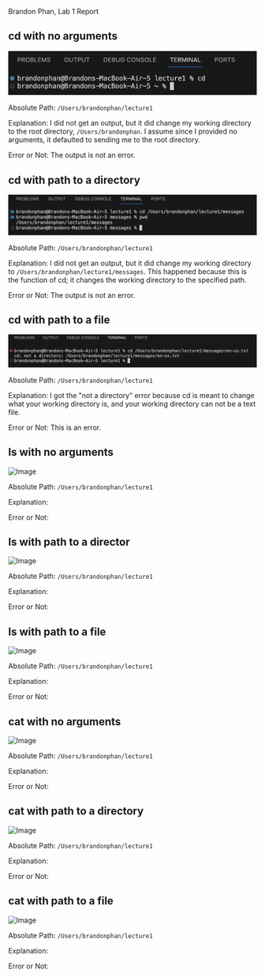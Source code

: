 Brandon Phan, Lab 1 Report

## cd with no arguments

![Image](cd-no-args.png)

Absolute Path: `/Users/brandonphan/lecture1`

Explanation: I did not get an output, but it did change my working directory to the root directory, `/Users/brandonphan`. 
 I assume since I provided no arguments, it defaulted to sending me to the root directory.

Error or Not: The output is not an error. 


## cd with path to a directory

![Image](cd-directory-arg.png)

Absolute Path: `/Users/brandonphan/lecture1`

Explanation: I did not get an output, but it did change my working directory to `/Users/brandonphan/lecture1/messages`. This happened because this is the function of cd; it changes the working directory to the specified path.

Error or Not: The output is not an error. 


## cd with path to a file

![Image](cd-file-arg-correct.png)

Absolute Path: `/Users/brandonphan/lecture1`

Explanation: I got the "not a directory" error because cd is meant to change what your working directory is, and your working directory can not be a text file. 

Error or Not: This is an error. 

## ls with no arguments

![Image](insert)

Absolute Path: `/Users/brandonphan/lecture1`

Explanation: 

Error or Not:


## ls with path to a director

![Image](insert)

Absolute Path: `/Users/brandonphan/lecture1`

Explanation: 

Error or Not: 


## ls with path to a file

![Image](insert)

Absolute Path: `/Users/brandonphan/lecture1`

Explanation: 

Error or Not:


## cat with no arguments

![Image](insert)

Absolute Path: `/Users/brandonphan/lecture1`

Explanation: 

Error or Not:


## cat with path to a directory

![Image](insert)

Absolute Path: `/Users/brandonphan/lecture1`

Explanation: 

Error or Not:


## cat with path to a file

![Image](insert)

Absolute Path: `/Users/brandonphan/lecture1`

Explanation: 

Error or Not:
